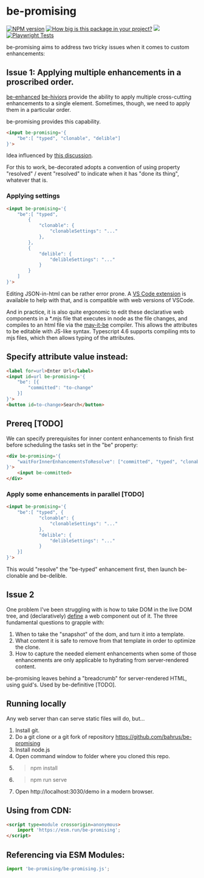 # be-promising

[![NPM version](https://badge.fury.io/js/be-promising.png)](http://badge.fury.io/js/be-promising)
[![How big is this package in your project?](https://img.shields.io/bundlephobia/minzip/be-promising?style=for-the-badge)](https://bundlephobia.com/result?p=be-promising)
<img src="http://img.badgesize.io/https://cdn.jsdelivr.net/npm/be-promising?compression=gzip">
[![Playwright Tests](https://github.com/bahrus/be-promising/actions/workflows/CI.yml/badge.svg?branch=baseline)](https://github.com/bahrus/be-promising/actions/workflows/CI.yml)

be-promising aims to address two tricky issues when it comes to custom enhancements:

## Issue 1:  Applying multiple enhancements in a proscribed order.

[be-enhanced](https://github.com/bahrus/be-enhanced) [be-hiviors](https://github.com/bahrus/be-hive) provide the ability to apply multiple cross-cutting enhancements to a single element.  Sometimes, though, we need to apply them in a particular order.

be-promising provides this capability.

```html
<input be-promising='{
    "be":[ "typed", "clonable", "delible"]
}'>
```

Idea influenced by [this discussion](https://twitter.com/dan_abramov/status/1563307506482696192).

For this to work, be-decorated adopts a convention of using property "resolved" / event "resolved" to indicate when it has "done its thing", whatever that is.

### Applying settings

```html
<input be-promising='{
    "be":[ "typed", 
        {
            "clonable": {
                "clonableSettings": "..."
            },
        },
        {
            "delible": {
                "delibleSettings": "..."
            }
        }
    ]
}'>
```

Editing JSON-in-html can be rather error prone. A [VS Code extension](https://marketplace.visualstudio.com/items?itemName=andersonbruceb.json-in-html) is available to help with that, and is compatible with web versions of VSCode.

And in practice, it is also quite ergonomic to edit these declarative web components in a *.mjs file that executes in node as the file changes, and compiles to an html file via the [may-it-be](https://github.com/bahrus/may-it-be) compiler. This allows the attributes to be editable with JS-like syntax. Typescript 4.6 supports compiling mts to mjs files, which then allows typing of the attributes. 

## Specify attribute value instead:

```html
<label for=url>Enter Url</label>
<input id=url be-promising='{
    "be": [{
        "committed": "to-change"
    }]
}'>
<button id=to-change>Search</button>
```

## Prereq [TODO]

We can specify prerequisites for inner content enhancements to finish first before scheduling the tasks set in the "be" property:

```html
<div be-promising='{
    "waitForInnerEnhancementsToResolve": ["committed", "typed", "clonable"]
}'>
    <input be-committed>
</div>
```


### Apply some enhancements in parallel [TODO]

```html
<input be-promising='{
    "be":[ "typed", {
            "clonable": {
                "clonableSettings": "..."
            },
            "delible": {
                "delibleSettings": "..."
            }
    }]
}'>
```

This would "resolve" the "be-typed" enhancement first, then launch be-clonable and be-delible.

## Issue 2

One problem I've been struggling with is how to take DOM in the live DOM tree, and (declaratively) [define](https://github.com/bahrus/be-definitive) a web component out of it.  The three fundamental questions to grapple with:

1.  When to take the "snapshot" of the dom, and turn it into a template.
2.  What content it is safe to remove from that template in order to optimize the clone.
3.  How to capture the needed element enhancements when some of those enhancements are only applicable to hydrating from server-rendered content.

be-promising leaves behind a "breadcrumb" for server-rendered HTML, using guid's.  Used by be-definitive [TODO].

## Running locally

Any web server than can serve static files will do, but...

1.  Install git.
2.  Do a git clone or a git fork of repository https://github.com/bahrus/be-promising
3.  Install node.js
4.  Open command window to folder where you cloned this repo.
5.  > npm install
6.  > npm run serve
7.  Open http://localhost:3030/demo in a modern browser.

## Using from CDN:

```html
<script type=module crossorigin=anonymous>
    import 'https://esm.run/be-promising';
</script>
```

## Referencing via ESM Modules:

```JavaScript
import 'be-promising/be-promising.js';
```